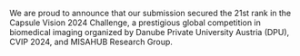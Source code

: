 We are proud to announce that our submission secured the 21st rank in the Capsule Vision 2024 Challenge, a prestigious global competition in biomedical imaging organized by Danube Private University Austria (DPU), CVIP 2024, and MISAHUB Research Group.

